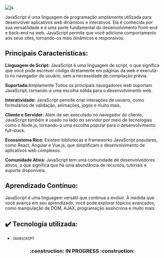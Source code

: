 ![js](https://github.com/darneees/Javascript_Course-ALURA/assets/79709843/489c46a8-a5b6-4efb-9349-03fcdf888e8d)

<p>
  JavaScript é uma linguagem de programação amplamente utilizada para desenvolver aplicativos web dinâmicos e interativos. Ela é conhecida por sua versatilidade e é uma parte fundamental do desenvolvimento front-end e back-end na web. JavaScript permite que você adicione comportamento aos seus sites, tornando-os mais dinâmicos e responsivos.
</p>

<h2>
  Principais Características: 
</h2>

<p>
<strong>Linguagem de Script:</strong> JavaScript é uma linguagem de script, o que significa que você pode escrever código diretamente em páginas da web e executá-lo no navegador do usuário, sem a necessidade de compilação prévia.

<strong>Suportada:</strong>Amplamente  Todos os principais navegadores web suportam JavaScript, tornando-a uma escolha sólida para o desenvolvimento web.

<strong>Interatividade:</strong> JavaScript permite criar interações de usuário, como formulários de validação, animações, jogos e muito mais.

<strong>Cliente e Servidor:</strong> Além de ser executado no navegador do cliente, JavaScript também é usado no lado do servidor por meio de tecnologias como o Node.js, tornando-o uma escolha popular para o desenvolvimento full-stack.

<strong>Ecossistema Rico:</strong> Existem bibliotecas e frameworks JavaScript populares, como React, Angular e Vue.js, que simplificam o desenvolvimento de aplicativos web complexos.

<strong>Comunidade Ativa:</strong> JavaScript tem uma comunidade de desenvolvedores ativos, o que significa que há uma abundância de recursos, tutoriais e suporte disponíveis.
</p>

<h2>
  Aprendizado Contínuo:
</h2>

<p>
JavaScript é uma linguagem versátil que continua a evoluir. À medida que você avança em seu aprendizado, você pode explorar tópicos avançados, como manipulação de DOM, AJAX, programação assíncrona e muito mais.
</p>

## ✔️ Tecnologia utilizada:
- ``JAVASCRIPT``

<h3 align="center">
  :construction: IN PROGRESS :construction:
</h3>
